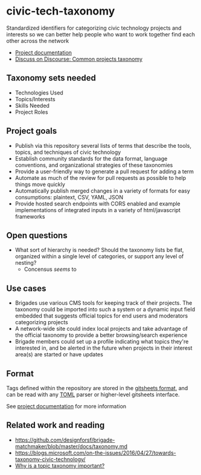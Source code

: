 # civic-tech-taxonomy

Standardized identifiers for categorizing civic technology projects and interests so we can better help people who want to work together find each other across the network

- [Project documentation](https://codeforamerica.github.io/civic-tech-taxonomy/)
- [Discuss on Discourse: Common projects taxonomy](https://discourse.codeforamerica.org/t/common-projects-taxonomy/308)

## Taxonomy sets needed

- Technologies Used
- Topics/Interests
- Skills Needed
- Project Roles

## Project goals

- Publish via this repository several lists of terms that describe the tools, topics, and techniques of civic technology
- Establish community standards for the data format, language conventions, and organizational strategies of these taxonomies
- Provide a user-friendly way to generate a pull request for adding a term
- Automate as much of the review for pull requests as possible to help things move quickly
- Automatically publish merged changes in a variety of formats for easy consumptions: plaintext, CSV, YAML, JSON
- Provide hosted search endpoints with CORS enabled and example implementations of integrated inputs in a variety of html/javascript frameworks

## Open questions

- What sort of hierarchy is needed? Should the taxonomy lists be flat, organized within a single level of categories, or support any level of nesting?
  - Concensus _seems_ to

## Use cases

- Brigades use various CMS tools for keeping track of their projects. The taxonomy could be imported into such a system or a dynamic input field embedded that suggests official topics for end users and moderators categorizing projects
- A network-wide site could index local projects and take advantage of the official taxonomy to provide a better browsing/search experience
- Brigade members could set up a profile indicating what topics they're interested in, and be alerted in the future when projects in their interest area(s) are started or have updates

## Format

Tags defined within the repository are stored in the [gitsheets format](https://docs.gitsheets.com/), and can be read with any [TOML](https://toml.io/en/) parser or higher-level gitsheets interface.

See [project documentation](https://codeforamerica.github.io/civic-tech-taxonomy/) for more information

## Related work and reading

- https://github.com/designforsf/brigade-matchmaker/blob/master/docs/taxonomy.md
- https://blogs.microsoft.com/on-the-issues/2016/04/27/towards-taxonomy-civic-technology/
- [Why is a topic taxonomy important?](https://insidegovuk.blog.gov.uk/2015/11/02/developing-a-subject-based-taxonomy-for-gov-uk/)
